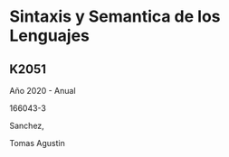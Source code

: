 # Sintaxis y Semantica de los Lenguajes

## K2051

Año 2020 - Anual

166043-3

Sanchez,

Tomas Agustin
